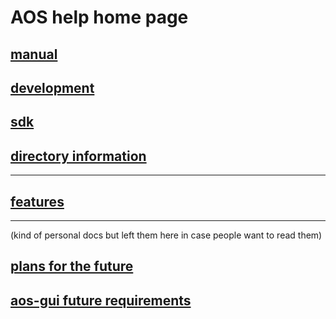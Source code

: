 # AOS help home page
## <a href="docs/manual.md">manual</a>
## <a href="docs/dev.md">development</a>
## <a href="docs/sdk.md">sdk</a>
## <a href="docs/directories.md">directory information</a>
---
## <a href="docs/features.md">features</a>
--- 
(kind of personal docs but left them here in case people want to read them)
## <a href="docs/personal/future.md">plans for the future</a>
## <a href="docs/personal/reqs.md">aos-gui future requirements</a>